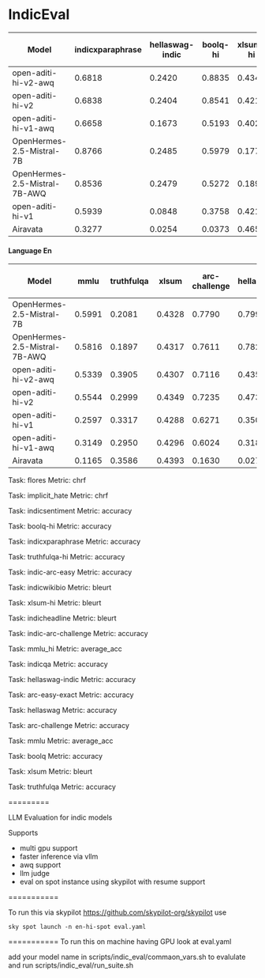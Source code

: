 # IndicEval


| Model | indicxparaphrase | hellaswag-indic | boolq-hi | xlsum-hi | implicit_hate | indicsentiment | indic-arc-challenge | indicqa | flores | truthfulqa-hi | indicwikibio | indicheadline | indic-arc-easy | mmlu_hi |  
| --- | --- | --- | --- | --- | --- | --- | --- | --- | --- | --- | --- | --- | --- | --- | 
| open-aditi-hi-v2-awq |  0.6818 | 0.2420 | 0.8835 | 0.4347 | 40.6529 | 0.9539 | 0.4096 | 0.2178 | 42.4015 | 0.7555 | 0.4788 | 0.4525 | 0.4423 | 0.3158 |
| open-aditi-hi-v2 |  0.6838 | 0.2404 | 0.8541 | 0.4213 | 11.5021 | 0.9729 | 0.4462 | 0.0795 | 43.6822 | 0.6934 | 0.4846 | 0.4565 | 0.4979 | 0.3253 |
| open-aditi-hi-v1-awq |  0.6658 | 0.1673 | 0.5193 | 0.4026 | 37.0739 | 0.8637 | 0.3456 | 0.1144 | 39.0395 | 0.3144 | 0.3411 | 0.4244 | 0.3784 | 0.1687 |
| OpenHermes-2.5-Mistral-7B |  0.8766 | 0.2485 | 0.5979 | 0.1774 | 0.2068 | 0.9048 | 0.3396 | 0.2721 | 30.3465 | 0.3234 | 0.3332 | 0.1996 | 0.3523 | 0.2769 |
| OpenHermes-2.5-Mistral-7B-AWQ |  0.8536 | 0.2479 | 0.5272 | 0.1894 | 6.0594 | 0.9218 | 0.3157 | 0.3116 | 29.3681 | 0.3428 | 0.3067 | 0.2062 | 0.3291 | 0.2750 |
| open-aditi-hi-v1 |  0.5939 | 0.0848 | 0.3758 | 0.4212 | 8.6105 | 0.8798 | 0.3558 | 0.1306 | 40.2376 | 0.4230 | 0.4104 | 0.4248 | 0.3889 | 0.1398 |
| Airavata |  0.3277 | 0.0254 | 0.0373 | 0.4650 | 0.0663 | 0.8437 | 0.0836 | 0.1008 | 58.0555 | 0.2122 | 0.0637 | 0.4346 | 0.1128 | 0.1336 |

#### Language En

| Model | mmlu | truthfulqa | xlsum | arc-challenge | hellaswag | boolq | arc-easy-exact |  
| --- | --- | --- | --- | --- | --- | --- | --- | 
| OpenHermes-2.5-Mistral-7B |  0.5991 | 0.2081 | 0.4328 | 0.7790 | 0.7999 | 0.4061 | 0.8687 |
| OpenHermes-2.5-Mistral-7B-AWQ |  0.5816 | 0.1897 | 0.4317 | 0.7611 | 0.7826 | 0.4199 | 0.8569 |
| open-aditi-hi-v2-awq |  0.5339 | 0.3905 | 0.4307 | 0.7116 | 0.4355 | 0.4401 | 0.8266 |
| open-aditi-hi-v2 |  0.5544 | 0.2999 | 0.4349 | 0.7235 | 0.4738 | 0.3982 | 0.8388 |
| open-aditi-hi-v1 |  0.2597 | 0.3317 | 0.4288 | 0.6271 | 0.3509 | 0.0434 | 0.7588 |
| open-aditi-hi-v1-awq |  0.3149 | 0.2950 | 0.4296 | 0.6024 | 0.3184 | 0.0798 | 0.7361 |
| Airavata |  0.1165 | 0.3586 | 0.4393 | 0.1630 | 0.0277 | 0.0437 | 0.2534 |

Task: flores Metric: chrf 

Task: implicit_hate Metric: chrf 

Task: indicsentiment Metric: accuracy 

Task: boolq-hi Metric: accuracy 

Task: indicxparaphrase Metric: accuracy 

Task: truthfulqa-hi Metric: accuracy 

Task: indic-arc-easy Metric: accuracy 

Task: indicwikibio Metric: bleurt 

Task: xlsum-hi Metric: bleurt 

Task: indicheadline Metric: bleurt 

Task: indic-arc-challenge Metric: accuracy 

Task: mmlu_hi Metric: average_acc 

Task: indicqa Metric: accuracy 

Task: hellaswag-indic Metric: accuracy 

Task: arc-easy-exact Metric: accuracy 

Task: hellaswag Metric: accuracy 

Task: arc-challenge Metric: accuracy 

Task: mmlu Metric: average_acc 

Task: boolq Metric: accuracy 

Task: xlsum Metric: bleurt 

Task: truthfulqa Metric: accuracy 



=========

LLM Evaluation for indic models

Supports 
- multi gpu support
- faster inference via vllm
- awq support
- llm judge
- eval on spot instance using skypilot with resume support


===========

To run this via skypilot https://github.com/skypilot-org/skypilot use


`sky spot launch -n en-hi-spot eval.yaml`

=========== 
To run this on machine having GPU look at eval.yaml



add your model name in scripts/indic_eval/commaon_vars.sh to evalulate and run scripts/indic_eval/run_suite.sh

